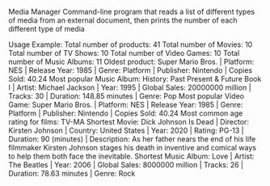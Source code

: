 Media Manager
Command-line program that reads a list of different types of media from an external document, then prints the number of each different type of media

Usage Example: 
Total number of products: 41
Total number of Movies: 10
Total number of TV Shows: 10
Total number of Video Games: 10
Total number of Music Albums: 11
Oldest product: Super Mario Bros. | Platform: NES | Release Year: 1985 | Genre: Platform | Publisher: Nintendo | Copies Sold: 40.24
Most popular Music Album: History: Past Present & Future Book I | Artist: Michael Jackson | Year: 1995 | Global Sales: 20000000 million | Tracks: 30 | Duration: 148.85 minutes | Genre: Pop
Most popular Video Game: Super Mario Bros. | Platform: NES | Release Year: 1985 | Genre: Platform | Publisher: Nintendo | Copies Sold: 40.24
Most common age rating for films: TV-MA
Shortest Movie: Dick Johnson Is Dead | Director: Kirsten Johnson | Country: United States | Year: 2020 | Rating: PG-13 | Duration: 90 (minutes) | Description: As her father nears the end of his life filmmaker Kirsten Johnson stages his death in inventive and comical ways to help them both face the inevitable.
Shortest Music Album: Love | Artist: The Beatles | Year: 2006 | Global Sales: 8000000 million | Tracks: 26 | Duration: 78.63 minutes | Genre: Rock
